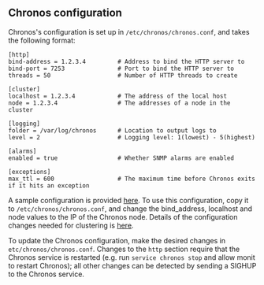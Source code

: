 ## Chronos configuration

Chronos's configuration is set up in `/etc/chronos/chronos.conf`, and takes the following format:

    [http]
    bind-address = 1.2.3.4         # Address to bind the HTTP server to
    bind-port = 7253               # Port to bind the HTTP server to
    threads = 50                   # Number of HTTP threads to create

    [cluster]
    localhost = 1.2.3.4            # The address of the local host
    node = 1.2.3.4                 # The addresses of a node in the cluster

    [logging]
    folder = /var/log/chronos      # Location to output logs to
    level = 2                      # Logging level: 1(lowest) - 5(highest)

    [alarms]
    enabled = true                 # Whether SNMP alarms are enabled

    [exceptions]
    max_ttl = 600                  # The maximum time before Chronos exits if it hits an exception

A sample configuration is provided [here](https://github.com/Metaswitch/chronos/blob/dev/etc/chronos/chronos.conf.sample). To use this configuration, copy it to `/etc/chronos/chronos.conf`, and change the bind_address, localhost and node values to the IP of the Chronos node. Details of the configuration changes needed for clustering is [here](https://github.com/Metaswitch/chronos/blob/dev/doc/clustering.md).

To update the Chronos configuration, make the desired changes in `etc/chronos/chronos.conf`. Changes to the `http` section require that the Chronos service is restarted (e.g. run `service chronos stop` and allow monit to restart Chronos); all other changes can be detected by sending a SIGHUP to the Chronos service.
